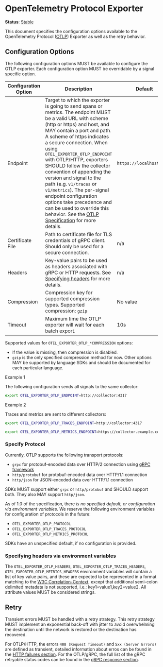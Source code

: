 # OpenTelemetry Protocol Exporter

**Status**: [Stable](../document-status.md)

This document specifies the configuration options available to the OpenTelemetry Protocol ([OTLP](https://github.com/open-telemetry/oteps/blob/main/text/0035-opentelemetry-protocol.md)) Exporter as well as the retry behavior.

## Configuration Options

The following configuration options MUST be available to configure the OTLP exporter. Each configuration option MUST be overridable by a signal specific option.

| Configuration Option | Description                                                  | Default           | Env variable                                                 |
| -------------------- | ------------------------------------------------------------ | ----------------- | ------------------------------------------------------------ |
| Endpoint             | Target to which the exporter is going to send spans or metrics. The endpoint MUST be a valid URL with scheme (http or https) and host, and MAY contain a port and path. A scheme of https indicates a secure connection. When using `OTEL_EXPORTER_OTLP_ENDPOINT` with OTLP/HTTP, exporters SHOULD follow the collector convention of appending the version and signal to the path (e.g. `v1/traces` or `v1/metrics`). The per-signal endpoint configuration options take precedence and can be used to override this behavior. See the [OTLP Specification][otlphttp-req] for more details. | `https://localhost:4317` | `OTEL_EXPORTER_OTLP_ENDPOINT` `OTEL_EXPORTER_OTLP_TRACES_ENDPOINT` `OTEL_EXPORTER_OTLP_METRICS_ENDPOINT` |
| Certificate File     | Path to certificate file for TLS credentials of gRPC client. Should only be used for a secure connection. | n/a               | `OTEL_EXPORTER_OTLP_CERTIFICATE` `OTEL_EXPORTER_OTLP_TRACES_CERTIFICATE` `OTEL_EXPORTER_OTLP_METRICS_CERTIFICATE` |
| Headers              | Key-value pairs to be used as headers associated with gRPC or HTTP requests. See [Specifying headers](./exporter.md#specifying-headers-via-environment-variables) for more details.                   | n/a               | `OTEL_EXPORTER_OTLP_HEADERS` `OTEL_EXPORTER_OTLP_TRACES_HEADERS` `OTEL_EXPORTER_OTLP_METRICS_HEADERS` |
| Compression          | Compression key for supported compression types. Supported compression: `gzip`| No value              | `OTEL_EXPORTER_OTLP_COMPRESSION` `OTEL_EXPORTER_OTLP_TRACES_COMPRESSION` `OTEL_EXPORTER_OTLP_METRICS_COMPRESSION` |
| Timeout              | Maximum time the OTLP exporter will wait for each batch export. | 10s               | `OTEL_EXPORTER_OTLP_TIMEOUT` `OTEL_EXPORTER_OTLP_TRACES_TIMEOUT` `OTEL_EXPORTER_OTLP_METRICS_TIMEOUT` |

Supported values for `OTEL_EXPORTER_OTLP_*COMPRESSION` options:

- If the value is missing, then compression is disabled.
- `gzip` is the only specified compression method for now. Other options MAY be supported by language SDKs and should be documented for each particular language.

Example 1

The following configuration sends all signals to the same collector:

```bash
export OTEL_EXPORTER_OTLP_ENDPOINT=http://collector:4317
```

Example 2

Traces and metrics are sent to different collectors:

```bash
export OTEL_EXPORTER_OTLP_TRACES_ENDPOINT=http://collector:4317

export OTEL_EXPORTER_OTLP_METRICS_ENDPOINT=https://collector.example.com/v1/metrics
```

### Specify Protocol

Currently, OTLP supports the following transport protocols:

- `grpc` for protobuf-encoded data over HTTP/2 connection using [gRPC framework](https://grpc.io/)
- `http/protobuf` for protobuf-encoded data over HTTP/1.1 connection
- `http/json` for JSON-encoded data over HTTP/1.1 connection

SDKs MUST support either `grpc` or `http/protobuf` and SHOULD support both. They also MAY support `http/json`.

As of 1.0 of the specification, there *is no specified default, or configuration via environment variables*.  We
reserve the following environment variables for configuration of protocols in
the future:

- `OTEL_EXPORTER_OTLP_PROTOCOL`
- `OTEL_EXPORTER_OTLP_TRACES_PROTOCOL`
- `OTEL_EXPORTER_OTLP_METRICS_PROTOCOL`

SDKs have an unspecified default, if no configuration is provided.

### Specifying headers via environment variables

The `OTEL_EXPORTER_OTLP_HEADERS`, `OTEL_EXPORTER_OTLP_TRACES_HEADERS`, `OTEL_EXPORTER_OTLP_METRICS_HEADERS` environment variables will contain a list of key value pairs, and these are expected to be represented in a format matching to the [W3C Correlation-Context](https://github.com/w3c/baggage/blob/master/baggage/HTTP_HEADER_FORMAT.md), except that additional semi-colon delimited metadata is not supported, i.e.: key1=value1,key2=value2. All attribute values MUST be considered strings.

## Retry

Transient errors MUST be handled with a retry strategy. This retry strategy MUST implement an exponential back-off with jitter to avoid overwhelming the destination until the network is restored or the destination has recovered.

For OTLP/HTTP, the errors `408 (Request Timeout)` and `5xx (Server Errors)` are defined as transient, detailed information about erros can be found in the [HTTP failures section](otlp.md#failures). For the OTLP/gRPC, the full list of the gRPC retryable status codes can be found in the [gRPC response section](otlp.md#otlpgrpc-response).

[otlphttp-req]: otlp.md#otlphttp-request
